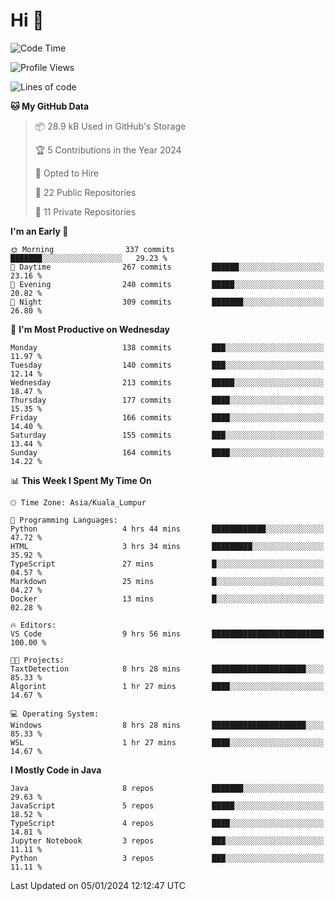 <h1>Hi 👋</h1>

<!--START_SECTION:waka-->
![Code Time](http://img.shields.io/badge/Code%20Time-460%20hrs%2048%20mins-blue)

![Profile Views](http://img.shields.io/badge/Profile%20Views-15-blue)

![Lines of code](https://img.shields.io/badge/From%20Hello%20World%20I%27ve%20Written-1.2%20million%20lines%20of%20code-blue)

**🐱 My GitHub Data** 

> 📦 28.9 kB Used in GitHub's Storage 
 > 
> 🏆 5 Contributions in the Year 2024
 > 
> 💼 Opted to Hire
 > 
> 📜 22 Public Repositories 
 > 
> 🔑 11 Private Repositories 
 > 
**I'm an Early 🐤** 

```text
🌞 Morning                337 commits         ███████░░░░░░░░░░░░░░░░░░   29.23 % 
🌆 Daytime                267 commits         ██████░░░░░░░░░░░░░░░░░░░   23.16 % 
🌃 Evening                240 commits         █████░░░░░░░░░░░░░░░░░░░░   20.82 % 
🌙 Night                  309 commits         ███████░░░░░░░░░░░░░░░░░░   26.80 % 
```
📅 **I'm Most Productive on Wednesday** 

```text
Monday                   138 commits         ███░░░░░░░░░░░░░░░░░░░░░░   11.97 % 
Tuesday                  140 commits         ███░░░░░░░░░░░░░░░░░░░░░░   12.14 % 
Wednesday                213 commits         █████░░░░░░░░░░░░░░░░░░░░   18.47 % 
Thursday                 177 commits         ████░░░░░░░░░░░░░░░░░░░░░   15.35 % 
Friday                   166 commits         ████░░░░░░░░░░░░░░░░░░░░░   14.40 % 
Saturday                 155 commits         ███░░░░░░░░░░░░░░░░░░░░░░   13.44 % 
Sunday                   164 commits         ████░░░░░░░░░░░░░░░░░░░░░   14.22 % 
```


📊 **This Week I Spent My Time On** 

```text
🕑︎ Time Zone: Asia/Kuala_Lumpur

💬 Programming Languages: 
Python                   4 hrs 44 mins       ████████████░░░░░░░░░░░░░   47.72 % 
HTML                     3 hrs 34 mins       █████████░░░░░░░░░░░░░░░░   35.92 % 
TypeScript               27 mins             █░░░░░░░░░░░░░░░░░░░░░░░░   04.57 % 
Markdown                 25 mins             █░░░░░░░░░░░░░░░░░░░░░░░░   04.27 % 
Docker                   13 mins             █░░░░░░░░░░░░░░░░░░░░░░░░   02.28 % 

🔥 Editors: 
VS Code                  9 hrs 56 mins       █████████████████████████   100.00 % 

🐱‍💻 Projects: 
TaxtDetection            8 hrs 28 mins       █████████████████████░░░░   85.33 % 
Algorint                 1 hr 27 mins        ████░░░░░░░░░░░░░░░░░░░░░   14.67 % 

💻 Operating System: 
Windows                  8 hrs 28 mins       █████████████████████░░░░   85.33 % 
WSL                      1 hr 27 mins        ████░░░░░░░░░░░░░░░░░░░░░   14.67 % 
```

**I Mostly Code in Java** 

```text
Java                     8 repos             ███████░░░░░░░░░░░░░░░░░░   29.63 % 
JavaScript               5 repos             █████░░░░░░░░░░░░░░░░░░░░   18.52 % 
TypeScript               4 repos             ████░░░░░░░░░░░░░░░░░░░░░   14.81 % 
Jupyter Notebook         3 repos             ███░░░░░░░░░░░░░░░░░░░░░░   11.11 % 
Python                   3 repos             ███░░░░░░░░░░░░░░░░░░░░░░   11.11 % 
```




 Last Updated on 05/01/2024 12:12:47 UTC
<!--END_SECTION:waka-->
